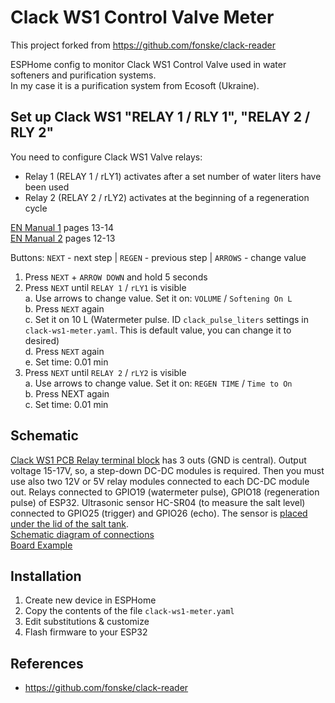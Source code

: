 # Clack WS1 Control Valve Meter
This project forked from https://github.com/fonske/clack-reader 

ESPHome config to monitor Clack WS1 Control Valve used in water softeners and purification systems.  
In my case it is a purification system from Ecosoft (Ukraine). 

## Set up Clack WS1 "RELAY 1 / RLY 1", "RELAY 2 / RLY 2"

You need to configure Clack WS1 Valve relays: 
- Relay 1 (RELAY 1 / rLY1) activates after a set number of water liters have been used 
- Relay 2 (RELAY 2 / rLY2) activates at the beginning of a regeneration cycle 

[EN Manual 1](/docs/Clack%20WS1%20manual.pdf) pages 13-14  
[EN Manual 2](/docs/Clack%20WS1%20manual2.pdf) pages 12-13 

Buttons: `NEXT` - next step | `REGEN` - previous step | `ARROWS` - change value 

1.	Press `NEXT` + `ARROW DOWN` and hold 5 seconds
2.	Press `NEXT` until `RELAY 1` / `rLY1` is visible  
    a.	Use arrows to change value. Set it on: `VOLUME` / `Softening On L`   
    b.	Press `NEXT` again  
    c.	Set it on 10 L (Watermeter pulse. ID `clack_pulse_liters` settings in `clack-ws1-meter.yaml`. This is default value, you can change it to desired)  
    d.	Press `NEXT` again  
    e.	Set time: 0.01 min  
3.	Press `NEXT` until `RELAY 2` / `rLY2` is visible  
    a.	Use arrows to change value. Set it on: `REGEN TIME` / `Time to On`  
    b.	Press NEXT again  
    c.	Set time: 0.01 min

## Schematic
[Clack WS1 PCB Relay terminal block](/images/ws1-pcb.png) has 3 outs (GND is central). Output voltage 15-17V, so, a step-down DC-DC modules is required. Then you must use also two 12V or 5V relay modules connected to each DC-DC module out. Relays connected to GPIO19 (watermeter pulse), GPIO18 (regeneration pulse) of ESP32. 
Ultrasonic sensor HC-SR04 (to measure the salt level) connected to GPIO25 (trigger) and GPIO26 (echo). The sensor is [placed under the lid of the salt tank](/images/HC-SR04.jpg).  
[Schematic diagram of connections](/images/Schematic_clack-ws1-meter.png)  
[Board Example](/images/board_example.jpg)  

## Installation
1. Create new device in ESPHome
2. Copy the contents of the file `clack-ws1-meter.yaml`
3. Edit substitutions & customize
4. Flash firmware to your ESP32

## References
- https://github.com/fonske/clack-reader